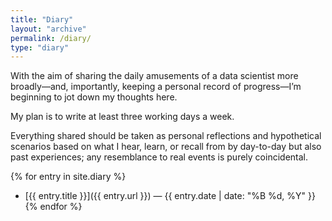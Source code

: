 ```yaml
---
title: "Diary"
layout: "archive"
permalink: /diary/
type: "diary"
---
```


With the aim of sharing the daily amusements of a data scientist more broadly—and, importantly, keeping a personal record of progress—I’m beginning to jot down my thoughts here.

My plan is to write at least three working days a week. 

Everything shared should be taken as personal reflections and hypothetical scenarios based on what I hear, learn, or recall from by day-to-day but also past experiences; any resemblance to real events is purely coincidental.

{% for entry in site.diary %}
- [{{ entry.title }}]({{ entry.url }}) — {{ entry.date | date: "%B %d, %Y" }}
{% endfor %}